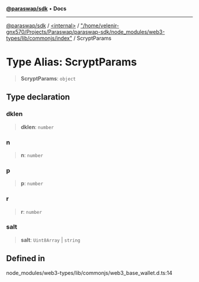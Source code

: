 [**@paraswap/sdk**](../../../../README.md) • **Docs**

***

[@paraswap/sdk](../../../../globals.md) / [\<internal\>](../../../README.md) / ["/home/velenir-gnx570/Projects/Paraswap/paraswap-sdk/node\_modules/web3-types/lib/commonjs/index"](../README.md) / ScryptParams

# Type Alias: ScryptParams

> **ScryptParams**: `object`

## Type declaration

### dklen

> **dklen**: `number`

### n

> **n**: `number`

### p

> **p**: `number`

### r

> **r**: `number`

### salt

> **salt**: `Uint8Array` \| `string`

## Defined in

node\_modules/web3-types/lib/commonjs/web3\_base\_wallet.d.ts:14
